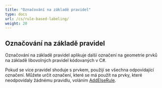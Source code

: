 ```yaml
---
title: "Označování na základě pravidel"
type: docs
url: /cs/rule-based-labeling/
weight: 20
---
```


## **Označování na základě pravidel**
Označování na základě pravidel aplikuje další označení na geometrie prvků na základě libovolných pravidel kódovaných v C#.

Pokud se více pravidel shoduje s prvkem, použijí se všechna odpovídající označení. Můžete určit označení, které se má použít na prvky, které neodpovídaly žádnému pravidlu, voláním [AddElseRule](https://reference.aspose.com/gis/net/aspose.gis.rendering.labelings/rulebasedlabeling/methods/addelserule).
